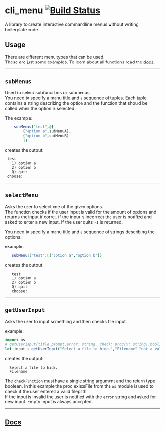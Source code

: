 # cli_menu [![Build Status](https://travis-ci.org/MnlPhlp/cli_menu.svg?branch=master)](https://travis-ci.org/MnlPhlp/cli_menu)
A library to create interactive commandline menus without writing boilerplate code.

## Usage
There are different menu types that can be used.\
These are just some examples. To learn about all functions read the [docs](https://mnlphlp.github.io/cli_menu/).

---
## `subMenus`
Used to select subfunctions or submenus.\
You need to specify a menu title and a sequence of tuples. Each tuple contains a string describing the option and the function that should be called when the option is selected.

The example:
```nim
    subMenus("test",@[
        ("option a",subMenuA),
        ("option b",subMenuB)
        ])
   ```
creates the output:
   ```
    test
      1) option a
      2) option b
      Q) quit
    choose: 
   ```
---

## `selectMenu`
Asks the user to select one of the given options.\
The function checks if the user input is valid for the amount of options and returns the input if corret.
If the input is incorrect the user is notified and asked to enter a new input.
If the user quits `-1` is returned. 

You need to specify a menu title and a sequence of strings describing the options.

example: 
```nim
   subMenus("test",@["option a","option b"])
```
creates the output
```
   test
   1) option a
   2) option b
   Q) quit
   choose: 
```
---
## `getUserInput`
Asks the user to input something and then checks the input.

example:
```nim
import os
# getUserInput(title,prompt,error: string, check: proc(x: string):bool)
let input = getUserInput("Select a file to hide.","Filename","not a valid file",existsFile)
```  
creates the output:
```
  Select a file to hide.
  Filename: 
```

The `checkFunction` must have a single string argument and the return type boolean.
In this example the proc existsFile from the `os` module is used to check if the user entered a valid filepath\
If the input is invalid the user is notified with the `error` string and asked for new input.
Empty input is always accepted.

---
## [Docs](https://mnlphlp.github.io/cli_menu/)